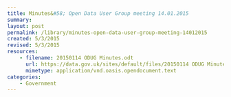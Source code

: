 ```yaml
---
title: Minutes&#58; Open Data User Group meeting 14.01.2015
summary: 
layout: post
permalink: /library/minutes-open-data-user-group-meeting-14012015
created: 5/3/2015
revised: 5/3/2015
resources:
    - filename: 20150114 ODUG Minutes.odt
      url: https://data.gov.uk/sites/default/files/20150114 ODUG Minutes.odt
      mimetype: application/vnd.oasis.opendocument.text
categories:
    - Government
---
```


